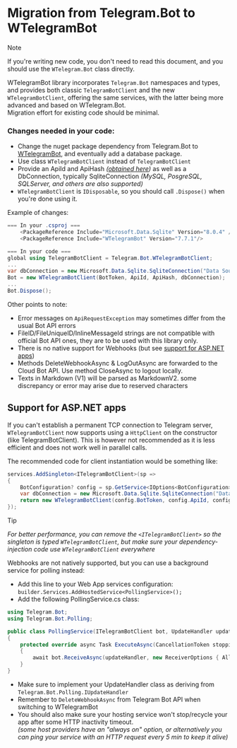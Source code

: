 ﻿# Migration from Telegram.Bot to WTelegramBot

> [!NOTE]  
> If you're writing new code, you don't need to read this document, and you should use the `WTelegram.Bot` class directly.

WTelegramBot library incorporates `Telegram.Bot` namespaces and types, and provides both classic `TelegramBotClient` and the new `WTelegramBotClient`, offering the same services, with the latter being more advanced and based on WTelegram.Bot.  
Migration effort for existing code should be minimal.  

### Changes needed in your code:
- Change the nuget package dependency from Telegram.Bot to [WTelegramBot](https://www.nuget.org/packages/WTelegramBot),
  and eventually add a database package.
- Use class `WTelegramBotClient` instead of `TelegramBotClient`
- Provide an ApiId and ApiHash _([obtained here](https://my.telegram.org/apps))_
  as well as a DbConnection, typically SqliteConnection _(MySQL, PosgreSQL, SQLServer, and others are also supported)_
- `WTelegramBotClient` is `IDisposable`, so you should call `.Dispose()` when you're done using it.

Example of changes:
```csharp
=== In your .csproj ===
    <PackageReference Include="Microsoft.Data.Sqlite" Version="8.0.4" />
    <PackageReference Include="WTelegramBot" Version="7.7.1"/>

=== In your code ===
global using TelegramBotClient = Telegram.Bot.WTelegramBotClient;
...
var dbConnection = new Microsoft.Data.Sqlite.SqliteConnection("Data Source=WTelegramBot.sqlite");
Bot = new WTelegramBotClient(BotToken, ApiId, ApiHash, dbConnection);
...
Bot.Dispose();
```


Other points to note:
- Error messages on `ApiRequestException` may sometimes differ from the usual Bot API errors
- FileID/FileUniqueID/InlineMessageId strings are not compatible with official Bot API ones, they are to be used with this library only.
- There is no native support for Webhooks (but see [support for ASP.NET apps](#support-for-aspnet-apps))
- Methods DeleteWebhookAsync & LogOutAsync are forwarded to the Cloud Bot API. Use method CloseAsync to logout locally.
- Texts in Markdown (V1) will be parsed as MarkdownV2. some discrepancy or error may arise due to reserved characters

## Support for ASP.NET apps

If you can't establish a permanent TCP connection to Telegram server, `WTelegramBotClient` now supports using a `HttpClient` on the constructor (like TelegramBotClient).
This is however not recommended as it is less efficient and does not work well in parallel calls.

The recommended code for client instantiation would be something like:

```csharp
services.AddSingleton<ITelegramBotClient>(sp =>
{
    BotConfiguration? config = sp.GetService<IOptions<BotConfiguration>>()?.Value;
    var dbConnection = new Microsoft.Data.Sqlite.SqliteConnection("Data Source=WTelegramBot.sqlite");
    return new WTelegramBotClient(config.BotToken, config.ApiId, config.ApiHash, dbConnection);
});
```
> [!TIP]  
> _For better performance, you can remove the `<ITelegramBotClient>` so the singleton is typed `WTelegramBotClient`, but make sure your dependency-injection code use `WTelegramBotClient` everywhere_

Webhooks are not natively supported, but you can use a background service for polling instead:
- Add this line to your Web App services configuration:  
  `builder.Services.AddHostedService<PollingService>();`
- Add the following PollingService.cs class:
```csharp
using Telegram.Bot;
using Telegram.Bot.Polling;

public class PollingService(ITelegramBotClient bot, UpdateHandler updateHandler) : BackgroundService
{
    protected override async Task ExecuteAsync(CancellationToken stoppingToken)
    {
        await bot.ReceiveAsync(updateHandler, new ReceiverOptions { AllowedUpdates = [], DropPendingUpdates = true }, stoppingToken);
    }
}
```
- Make sure to implement your UpdateHandler class as deriving from `Telegram.Bot.Polling.IUpdateHandler`
- Remember to `DeleteWebhookAsync` from Telegram Bot API when switching to WTelegramBot
- You should also make sure your hosting service won't stop/recycle your app after some HTTP inactivity timeout.  
_(some host providers have an "always on" option, or alternatively you can ping your service with an HTTP request every 5 min to keep it alive)_

